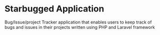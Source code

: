 # Starbugged Application
 Bug/Issue/project Tracker application that enables users to keep track of bugs and issues in their projects written using PHP and Laravel framework 
